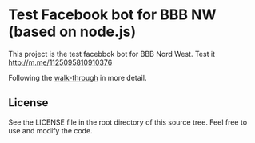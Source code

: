 # Test Facebook bot for BBB NW (based on node.js)

This project is the test facebbok bot for BBB Nord West.
Test it http://m.me/1125095810910376

Following the [walk-through](https://developers.facebook.com/docs/messenger-platform/quickstart) in more detail.

## License

See the LICENSE file in the root directory of this source tree. Feel free to use and modify the code.